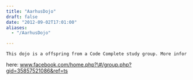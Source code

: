 ```yaml
---
title: "AarhusDojo"
draft: false
date: "2012-09-02T17:01:00"
aliases:
  - "/AarhusDojo"

---
```

    This dojo is a offspring from a Code Complete study group. More infor
here: www.facebook.com/home.php?\#/group.php?gid=35857521086&ref=ts


